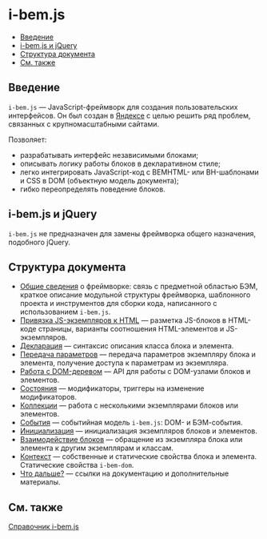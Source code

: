# i-bem.js

* [Введение](#Введение)
* [i-bem.js и jQuery](#i-bemjs-и-jquery)
* [Структура документа](#Структура-документа)
* [См. также](#См-также)

## Введение

`i-bem.js` — JavaScript-фреймворк для создания пользовательских интерфейсов. Он был создан в [Яндексе](https://www.yandex.ru) с целью решить ряд проблем, связанных с крупномасштабными сайтами.

Позволяет:

* разрабатывать интерфейс независимыми блоками;
* описывать логику работы блоков в декларативном стиле;
* легко интегрировать JavaScript-код с BEMHTML- или BH-шаблонами и CSS в DOM (объектную модель документа);
* гибко переопределять поведение блоков.

## i-bem.js и jQuery

`i-bem.js` не предназначен для замены фреймворка общего назначения, подобного jQuery.

## Структура документа

* [Общие сведения](./i-bem-js-common.ru.md) о фреймворке: связь с предметной областью БЭМ, краткое описание модульной структуры фреймворка, шаблонного проекта и инструментов для сборки кода, написанного с использованием `i-bem.js`.
* [Привязка JS-экземпляров к HTML](./i-bem-js-html-binding.ru.md) — разметка JS-блоков в HTML-коде страницы, варианты соотношения HTML-элементов и JS-экземпляров.
* [Декларация](./i-bem-js-decl.ru.md) — синтаксис описания класса блока и элемента.
* [Передача параметров](./i-bem-js-params.ru.md) — передача параметров экземпляру блока и элемента, получение доступа к параметрам из экземпляра.
* [Работа с DOM-деревом](./i-bem-js-dom.ru.md) — API для работы с DOM-узлами блоков и элементов.
* [Состояния](./i-bem-js-states.ru.md) — модификаторы, триггеры на изменение модификаторов.
* [Коллекции](./i-bem-js-collections.ru.md) — работа с несколькими экземплярами блоков или элементов.
* [События](./i-bem-js-events.ru.md) — событийная модель `i-bem.js`: DOM- и БЭМ-события.
* [Инициализация](./i-bem-js-init.ru.md) — инициализация экземпляров блоков и элементов.
* [Взаимодействие блоков](./i-bem-js-interact.ru.md) — обращение из экземпляра блока или элемента к другим экземплярам и классам.
* [Контекст](./i-bem-js-context.ru.md) —  собственные и статические свойства блока и элемента. Статические свойства `i-bem-dom`.
* [Что дальше?](./i-bem-js-extras.ru.md) — ссылки на документацию и дополнительные материалы.

## См. также

[Справочник i-bem.js]()
